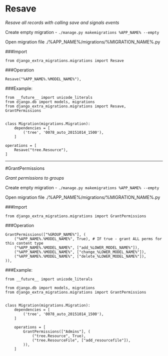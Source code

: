 # Resave

*Resave all records with calling save and signals events*

Create empty migration - ```./manage.py makemigrations %APP_NAME% --empty```

Open migration file ./%APP_NAME%/migrations/%MIGRATION_NAME%.py

###Import

    from django_extra_migrations.migrations import Resave
    
###Operation

    Resave("%APP_NAME%.%MODEL_NAME%"),
    
###Example:
  
    from __future__ import unicode_literals
    from django.db import models, migrations
    from django_extra_migrations.migrations import Resave, GrantPermissions


    class Migration(migrations.Migration):
        dependencies = [
            ('tree', '0078_auto_20151014_1500'),
        ]

    operations = [
        Resave("tree.Resource"),
    ]

---

#GrantPermissions

*Grant permissions to groups*

Create empty migration - ```./manage.py makemigrations %APP_NAME% --empty```

Open migration file ./%APP_NAME%/migrations/%MIGRATION_NAME%.py

###Import

    from django_extra_migrations.migrations import GrantPermissions
    
###Operation
    
    GrantPermissions(["%GROUP_NAME%"], (
        ("%APP_NAME%.%MODEL_NAME%", True), # IF true - grant ALL perms for this content type
        ("%APP_NAME%.%MODEL_NAME%", ["add_%LOWER_MODEL_NAME%"]),
        ("%APP_NAME%.%MODEL_NAME%", ["change_%LOWER_MODEL_NAME%"]),
        ("%APP_NAME%.%MODEL_NAME%", ["delete_%LOWER_MODEL_NAME%"]),
    )),
    
    
###Example:
  
    from __future__ import unicode_literals
    
    from django.db import models, migrations
    from django_extra_migrations.migrations import GrantPermissions
    
    
    class Migration(migrations.Migration):
        dependencies = [
            ('tree', '0078_auto_20151014_1500'),
        ]
    
        operations = [
            GrantPermissions(["Admins"], (
                ("tree.Resource", True),
                ("tree.ResourceFile", ["add_resourcefile"]),
            )),
        ]
